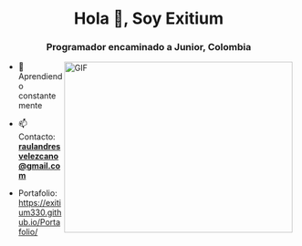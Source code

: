 <h1 align="center">Hola 👋, Soy Exitium 
<h3 align="center">Programador encaminado a Junior, Colombia</h3>


  <img align="right" top="500" height="300" width="400" alt="GIF" src="https://media.giphy.com/media/SWoSkN6DxTszqIKEqv/giphy.gif">
</a>

- 🌱 Aprendiendo constantemente
   

- 📫 Contacto:  **raulandresvelezcano@gmail.com**

- Portafolio: https://exitium330.github.io/Portafolio/

<br/>

<p align="center">



</p>


